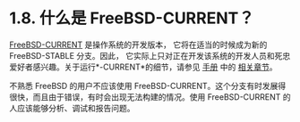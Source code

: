# 1.8. 什么是 FreeBSD-CURRENT？

[FreeBSD-CURRENT](https://docs.freebsd.org/en/books/handbook/#current) 是操作系统的开发版本， 它将在适当的时候成为新的 FreeBSD-STABLE 分支。因此， 它实际上只对正在开发该系统的开发人员和死忠爱好者感兴趣。关于运行*-CURRENT*的细节，请参见 [手册](https://docs.freebsd.org/en/books/handbook/) 中的 [相关章节](https://docs.freebsd.org/en/books/handbook/#current)。

不熟悉 FreeBSD 的用户不应该使用 FreeBSD-CURRENT。这个分支有时发展得很快，而且由于错误，有时会出现无法构建的情况。使用 FreeBSD-CURRENT 的人应该能够分析、调试和报告问题。

